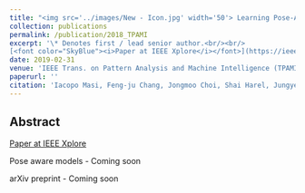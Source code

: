 ```yaml
---
title: "<img src='../images/New - Icon.jpg' width='50'> Learning Pose-Aware Models for Pose-Invariant Face Recognition in the Wild"
collection: publications
permalink: /publication/2018_TPAMI
excerpt: '\* Denotes first / lead senior author.<br/><br/>
[<font color="SkyBlue"><i>Paper at IEEE Xplore</i></font>](https://ieeexplore.ieee.org/document/8255649) '
date: 2019-02-31
venue: 'IEEE Trans. on Pattern Analysis and Machine Intelligence (TPAMI)'
paperurl: ''
citation: 'Iacopo Masi, Feng-ju Chang, Jongmoo Choi, Shai Harel, Jungyeon Kim, KangGeon Kim, Jatuporn Leksut, Stephen Rawls, Yue Wu, Tal Hassner*, Wael AbdAlmageed, Gerard Medioni, Louis-Philippe Morency, Prem Natarajan, Ram Nevatia. <i>Learning Pose-Aware Models for Pose-Invariant Face Recognition in the Wild.</i> IEEE Trans. on Pattern Analysis and Machine Intelligence (TPAMI), 41(2):379--393, Feb. 2019.<br/>* Denotes lead senior author'
---
```


Abstract
------

[Paper at IEEE Xplore](https://ieeexplore.ieee.org/document/8255649)

Pose aware models - Coming soon

arXiv preprint - Coming soon
